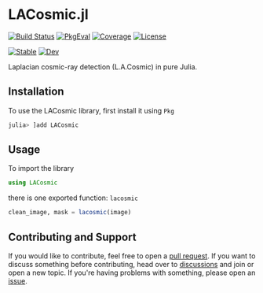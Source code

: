 # LACosmic.jl

[![Build Status](https://github.com/JuliaAstro/LACosmic.jl/workflows/CI/badge.svg?branch=main)](https://github.com/JuliaAstro/LACosmic.jl/actions)
[![PkgEval](https://juliaci.github.io/NanosoldierReports/pkgeval_badges/L/LACosmic.svg)](https://juliaci.github.io/NanosoldierReports/pkgeval_badges/report.html)
[![Coverage](https://codecov.io/gh/JuliaAstro/LACosmic.jl/branch/main/graph/badge.svg)](https://codecov.io/gh/JuliaAstro/LACosmic.jl)
[![License](https://img.shields.io/badge/License-MIT-yellow.svg)](https://opensource.org/licenses/MIT)

[![Stable](https://img.shields.io/badge/docs-stable-blue.svg)](https://JuliaAstro.github.io/LACosmic.jl/stable)
[![Dev](https://img.shields.io/badge/docs-dev-blue.svg)](https://JuliaAstro.github.io/LACosmic.jl/dev)

Laplacian cosmic-ray detection (L.A.Cosmic) in pure Julia.

## Installation

To use the LACosmic library, first install it using `Pkg`

```julia
julia> ]add LACosmic
```

## Usage

To import the library

```julia
using LACosmic
```

there is one exported function: `lacosmic`

```julia
clean_image, mask = lacosmic(image)
```

## Contributing and Support

If you would like to contribute, feel free to open a [pull request](https://github.com/JuliaAstro/LACosmic.jl/pulls). If you want to discuss something before contributing, head over to [discussions](https://github.com/JuliaAstro/LACosmic.jl/discussions) and join or open a new topic. If you're having problems with something, please open an [issue](https://github.com/JuliaAstro/LACosmic.jl/issues).
